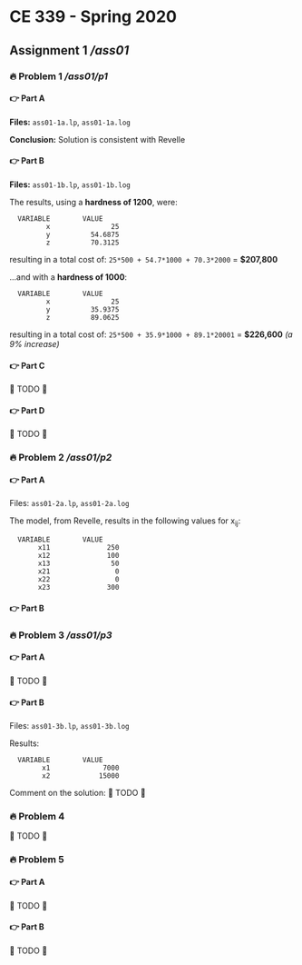 # CE 339 - Spring 2020

## Assignment 1 */ass01*
### 🔥 Problem 1 */ass01/p1*
#### 👉 Part A
**Files:** `ass01-1a.lp`, `ass01-1a.log`

**Conclusion:** Solution is consistent with Revelle

#### 👉 Part B
**Files:** `ass01-1b.lp`, `ass01-1b.log`

The results, using a **hardness of 1200**, were:
```
  VARIABLE        VALUE
         x               25
         y          54.6875
         z          70.3125
```
resulting in a total cost of:
`25*500 + 54.7*1000 + 70.3*2000` = **$207,800**


...and with a **hardness of 1000**:
```
  VARIABLE        VALUE
         x               25
         y          35.9375
         z          89.0625
``` 
resulting in a total cost of:
`25*500 + 35.9*1000 + 89.1*20001` = **$226,600** *(a 9% increase)*

#### 👉 Part C
🚨 TODO 🚨

#### 👉 Part D
🚨 TODO 🚨

### 🔥 Problem 2 */ass01/p2*
#### 👉 Part A
Files: `ass01-2a.lp`, `ass01-2a.log`

The model, from Revelle, results in the following values for x<sub>ij</sub>:
```
  VARIABLE        VALUE
       x11              250
       x12              100
       x13               50
       x21                0
       x22                0
       x23              300
```

#### 👉 Part B

### 🔥 Problem 3 */ass01/p3*
#### 👉 Part A
🚨 TODO 🚨

#### 👉 Part B
Files: `ass01-3b.lp`, `ass01-3b.log`

Results:
```
  VARIABLE        VALUE
        x1             7000
        x2            15000
```

Comment on the solution: 🚨 TODO 🚨 

### 🔥 Problem 4
🚨 TODO 🚨

### 🔥 Problem 5
#### 👉 Part A
🚨 TODO 🚨

#### 👉 Part B
🚨 TODO 🚨






